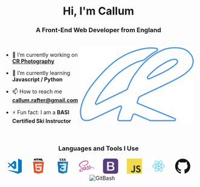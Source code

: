<h1 align="center">Hi, I'm Callum</h1>
<h3 align="center">A Front-End Web Developer from England</h3>

<br />

<img align="right" height="200" src="/cr.png">

- 🔭 I’m currently working on [**CR Photography**](https://cally2k.github.io/Photography/)

- 🌱 I’m currently learning **Javascript / Python**

- 📫 How to reach me **callum.rafter@gmail.com**

- ⚡ Fun fact: I am a **BASI Certified Ski Instructor**

<br />

<h3 align="center">Languages and Tools I Use</h3>

<p align="center">
  <img alt="Visual Studio Code" width="40px" src="https://raw.githubusercontent.com/github/explore/80688e429a7d4ef2fca1e82350fe8e3517d3494d/topics/visual-studio-code/visual-studio-code.png"/> 
  &nbsp;&nbsp;&nbsp;&nbsp;
  <img alt="HTML5" width="40px" src="https://raw.githubusercontent.com/github/explore/80688e429a7d4ef2fca1e82350fe8e3517d3494d/topics/html/html.png"/>
  &nbsp;&nbsp;&nbsp;&nbsp;
  <img alt="CSS3" width="40px" src="https://raw.githubusercontent.com/github/explore/80688e429a7d4ef2fca1e82350fe8e3517d3494d/topics/css/css.png"/>
  &nbsp;&nbsp;&nbsp;&nbsp;
  <img alt="Sass" width="40px" src="https://raw.githubusercontent.com/github/explore/80688e429a7d4ef2fca1e82350fe8e3517d3494d/topics/sass/sass.png"/>
  &nbsp;&nbsp;&nbsp;&nbsp;
    <img alt="Bootstrap" width="40px" src="https://raw.githubusercontent.com/github/explore/80688e429a7d4ef2fca1e82350fe8e3517d3494d/topics/bootstrap/bootstrap.png"/>
  &nbsp;&nbsp;&nbsp;&nbsp;
  <img alt="JavaScript" width="40px" src="https://raw.githubusercontent.com/github/explore/80688e429a7d4ef2fca1e82350fe8e3517d3494d/topics/javascript/javascript.png"/>
  &nbsp;&nbsp;&nbsp;&nbsp;
  <img alt="React" width="40px" src="https://raw.githubusercontent.com/github/explore/80688e429a7d4ef2fca1e82350fe8e3517d3494d/topics/react/react.png"/>
  &nbsp;&nbsp;&nbsp;&nbsp;
  <img alt="GitHub" width="40px" src="https://raw.githubusercontent.com/github/explore/78df643247d429f6cc873026c0622819ad797942/topics/github/github.png"/>
  &nbsp;&nbsp;&nbsp;&nbsp;
  <img alt="GitBash" width="40px" src="https://gitforwindows.org/img/gwindows_logo.png"/>
</p>

